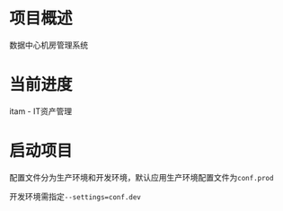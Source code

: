 # 项目概述
数据中心机房管理系统

# 当前进度
itam - IT资产管理 

# 启动项目
配置文件分为生产环境和开发环境，默认应用生产环境配置文件为`conf.prod`

开发环境需指定`--settings=conf.dev`